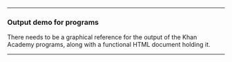 ***

### Output demo for programs

There needs to be a graphical reference for the output of the Khan Academy programs, along with a functional HTML document holding it.

***
